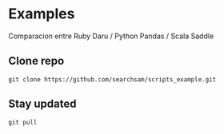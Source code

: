 # Examples

Comparacion entre Ruby Daru / Python Pandas / Scala Saddle

## Clone repo

```bashscript
git clone https://github.com/searchsam/scripts_example.git
```

## Stay updated

```bashscript
git pull
```
